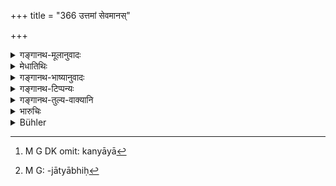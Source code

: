+++
title = "366 उत्तमां सेवमानस्"

+++

<details><summary>गङ्गानथ-मूलानुवादः</summary>

An inferior man courting a superior maiden deserves death; he who courts a maiden of equal status, shall pay the nuptial fee, if her father so wishes.—(366).
</details>

<details><summary>मेधातिथिः</summary>

अकामाया कन्याया[^२५६] दूषणे ब्राह्मणवर्जम् अविशेषेण हीनोत्तमानां वध एव दण्ड इत्य् उक्तम् । सकामाया दूषणे त्व् इदम् आहुः । **उत्तमां** रूपयौवनजातिभिः[^२५७] । **जघन्यो** ऽत्यन्तनिकृष्टः । नातिसाम्ये ऽपि गुणैर् वध्यः । **समां** तु गच्छन् सकामां स **शुल्कम्** आसुरविवाह इव पित्रे **दद्यात्** । न चेद् इच्छति पिता तदा राज्ञे दण्डं तावन्तम् । 


[^२५७]:
     M G: -jātyābhiḥ


[^२५६]:
     M G DK omit: kanyāyā

- <u>ननु</u> च गान्धर्वो ऽयं विवाहः "इच्छयान्योन्यसंयोगः" (म्ध् ३.३२) इति । तत्र न युक्तो दण्डः । 

- <u>केनोक्तं</u> गान्धर्वे नास्ति दण्डः । अत एव नायं सतीधर्मः, न चायं विवाहः, अग्निसंस्काराभावात् । यद् अपि शाकुन्तले व्यासवचनम् "अमन्त्रकम् अनग्निकम्" इति तद् दुष्यन्तेन कामपीडितेनैवं कृतम् । न चेच्छासंयोगमात्रं विवाहः । स्वीकरणोपायभेदाद् अष्टौ विवाहाः, न पुनर् विवाहभेदात् । वृत्तवरणं तत्र पुनः कर्तव्यम् एवम् इति ।

अथ वा ऋतुदर्शनोत्तरकालं गान्धर्वः । प्राग् ऋतोः शुल्को दण्डो वा । अथ कन्यायाः का प्रतिपत्तिः । तस्मा एव देया । निवृत्ताभिलाषा चेत् कामम् अन्यत्र प्रतिपद्या । शुल्कग्रहणं चात्रापि सकृद् उपभोगनिष्कृत्यर्थम् अस्त्य् एव । वरश् चेन् निवृत्ताभिलाषो हठाद् ग्राहयितव्यः ॥ ८.३६६ ॥
</details>

<details><summary>गङ्गानथ-भाष्यानुवादः</summary>

It has been said that in the case of violating an unwilling maiden, all
men, be they superior or inferior, should suiter death, with the sole
exception of the *Brāhmaṇa*; and the present verse, they say, lays down
the law relating to the violating of a willing maiden.

‘*Superior*,’—in beauty, youth, caste and other points.

‘*Inferior*’—the lowest.

The man is not to be killed if there is any equality between the
parties.

If a man approaches a willing maiden who is equal to him in status,—he
shall pay to her father the nuptial fee, as is done in the case of the
‘*Asura*’ form of marriage. But if the father does not desire to receive
the fee, that amount shall be paid as fine to the king.

“In as much as this would he a case of ‘*Gāndharva*’ marriage—marriage
by mutual consent,—it cannot be right to inflict any punishment.”

Who has said that there is to be no punishment in the case of marriage
by mutual consent? In fact such an act would not be one befitting a
chaste woman; nor would it he regarded as ‘marriage,’ for the simple
reason that it would not have a sacramental character. As for the
declaration in the Mahābhārata, in connection with Śakuntalā, to the
effect that ‘the *Gāndharva* is a form of marriage, without fire and
without mantras,’—this was an assertion made by Duṣyanta while he was
suffering from the pangs of love. Further, mere ‘willing intercourse’
does not constitute ‘marriage.’ Marriage has been classified under eight
heads on the basis of different methods used for taking a wife; and it
does not mean that there are eight kinds of marriage. So that (in the
*Gāndharva* marriage also), the due selection of the bridegroom (even
though he has been already chosen by the bride) and the subsequent rites
have got to be performed.

Or, the ‘*Gāndharva*’ may be accepted as a ‘marriage’ only in the case
of a maiden after puberty; and before that, the man is to pay the
nuptial fee or a fine.

The question arises—what is to be done with the maiden?

The answer is that she shall be given to that same man. But if she has
ceased to love him, she may be given to another man. But in either case
the ‘nuptial fee’ has got to be paid, by way of compensation for the
single act of intercourse.

If the man has ceased to love the girl, he shall be forced to accept
her.—(366)
</details>

<details><summary>गङ्गानथ-टिप्पन्यः</summary>

This verse is quoted in *Vivādaratnākara* (p. 402), which adds the
following notes:—‘*Uttamām*’ has to be qualified by ‘if
willing’;—‘*samām*,’ belonging to the same caste as himself;—‘*śulkam*’,
fee agreed upon by both the parties, as in the ‘Āsura’ form of marriage.

It is quoted in *Parāśaramādhava* (Vyavahāra, p. 321), to the effect
that when a man of the lower caste has intercourse with a maiden of a
higher caste, whether willing or unwilling, his penalty is death, but
when one has intercourse with a willing maiden of the same caste as
himself, then he shall present to her father a cow and a bull, if the
latter be willing to accept it (and the man has to marry the maiden in
this case, adds *Bālambhaṭṭī*); but if the father is not willing to
receive the fee, its equivalent shall be paid as fine to the king (and
in this case also the maiden is to be married to the man).

It is quoted in *Vīramitrodaya* (Vyavahāra, 157a).
</details>

<details><summary>गङ्गानथ-तुल्य-वाक्यानि</summary>

**(verses 8.364-368)  
**

See Comparative notes for [Verse
8.364](http://www.wisdomlib.org/hinduism/book/manusmriti-with-the-commentary-of-medhatithi/d/doc201297.html#comparative-notes "English translation of verse").
</details>

<details><summary>भारुचिः</summary>

अविशेषाभिधानात् सकामाम् अकामां चोत्तमां सेवमानस्य जघन्यस्य वध एव । **समां** तु सकामां सेवमानस्य शुल्कदानं तत्समो वा दण्डः । एतच्छ्लोकनिबन्धनश् च पूर्वः संग्रहणप्रकरणे श्लोकः "अब्राह्मणः संग्रहणे प्राणान्तं दण्डम् अर्हति" इति ॥ ८.३६५ ॥
</details>

<details><summary>Bühler</summary>

366	A (man of) low (caste) who makes love to a maiden (of) the highest (caste) shall suffer corporal punishment; he who addresses a maiden (on) equal (caste) shall pay the nuptial fee, if her father desires it.
</details>
